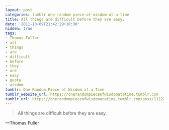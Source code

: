 ```yaml
---
layout: post
categories: tumblr one-random-piece-of-wisdom-at-a-time
title: All things are difficult before they are easy.
date: '2011-10-09T21:42:29+10:30'
hidden: true
tags:
- Thomas-Fuller
- all
- things
- are
- difficult
- before
- they
- are
- easy
- quote
- wisdom
tumblr: One Random Piece of Wisdom at a Time
tumblr_website_url: https://onerandompieceofwisdomatatime.tumblr.com
tumblr_url: https://onerandompieceofwisdomatatime.tumblr.com/post/11222410626/all-things-are-difficult-before-they-are-easy
---
```

> All things are difficult before they are easy.

—Thomas Fuller&nbsp;
